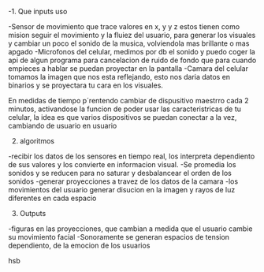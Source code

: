 -1. Que inputs uso

-Sensor de movimiento que trace valores en x, y y z estos tienen como mision seguir el movimiento y la fluiez del usuario, para generar los visuales y cambiar un poco el sonido de la musica, volviendola mas brillante o mas apgado
-Microfonos del celular, medimos por db el sonido y puedo coger la api de algun programa para cancelacion de ruido de fondo que para cuando empieces a hablar se puedan proyectar en la pantalla
-Camara del celular tomamos la imagen que nos esta reflejando, esto nos daria datos en binarios y se proyectara tu cara en los visuales.

En medidas de tiempo p´rentendo cambiar de dispusitivo maestrro cada 2 minutos, activandose la funcion de poder usar las caracteristricas de tu celular, la idea es que varios dispositivos se puedan conectar a la vez, cambiando de usuario en usuario

2. algoritmos

-recibir los datos de los sensores en tiempo real, los interpreta dependiento de sus valores y los convierte en informacion visual.
-Se promedia los sonidos y se reducen para no saturar y desbalancear el orden de los sonidos
-generar proyecciones a travez de los datos de la camara
-los movimientos del usuario generar disucion en la imagen y rayos de luz diferentes en cada espacio

3. Outputs

-figuras en las proyecciones, que cambian a medida que el usuario cambie su movimiento facial
-Sonoramente se generan espacios de tension dependiento, de la emocion de los usuarios 


hsb
